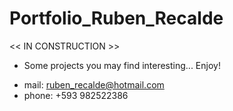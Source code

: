 # Portfolio_Ruben_Recalde
<< IN CONSTRUCTION >>

- Some projects you may find interesting... Enjoy!


* mail:   ruben_recalde@hotmail.com
* phone:  +593 982522386
